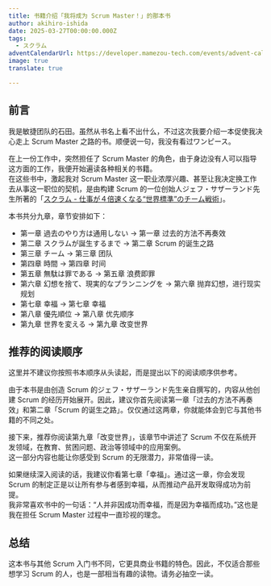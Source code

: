 ```yaml
---
title: 书籍介绍「我将成为 Scrum Master！」的那本书
author: akihiro-ishida
date: 2025-03-27T00:00:00.000Z
tags:
  - スクラム
adventCalendarUrl: https://developer.mamezou-tech.com/events/advent-calendar/2024/
image: true
translate: true

---
```


## 前言
我是敏捷团队的石田。虽然从书名上看不出什么，不过这次我要介绍一本促使我决心走上 Scrum Master 之路的书。顺便说一句，我没有看过ワンピース。

在上一份工作中，突然担任了 Scrum Master 的角色，由于身边没有人可以指导这方面的工作，我便开始遍读各种相关的书籍。  
在这些书中，激起我对 Scrum Master 这一职业浓厚兴趣、甚至让我决定换工作去从事这一职位的契机，是由构建 Scrum 的一位创始人ジェフ・サザーランド先生所著的「[スクラム - 仕事が４倍速くなる“世界標準”のチーム戦術](https://www.amazon.co.jp/dp/B010COOG9O/)」。

本书共分九章，章节安排如下：
- 第一章 過去のやり方は通用しない → 第一章 过去的方法不再奏效
- 第二章 スクラムが誕生するまで → 第二章 Scrum 的诞生之路
- 第三章 チーム → 第三章 团队
- 第四章 時間 → 第四章 时间
- 第五章 無駄は罪である → 第五章 浪费即罪
- 第六章 幻想を捨て、現実的なプランニングを → 第六章 抛弃幻想，进行现实规划
- 第七章 幸福 → 第七章 幸福
- 第八章 優先順位 → 第八章 优先顺序
- 第九章 世界を変える → 第九章 改变世界

## 推荐的阅读顺序
这里并不建议你按照书本顺序从头读起，而是提出以下的阅读顺序供参考。

由于本书是由创造 Scrum 的ジェフ・サザーランド先生亲自撰写的，内容从他创建 Scrum 的经历开始展开。因此，建议你首先阅读第一章「过去的方法不再奏效」和第二章「Scrum 的诞生之路」。仅仅通过这两章，你就能体会到它与其他书籍的不同之处。

接下来，推荐你阅读第九章「改变世界」，该章节中讲述了 Scrum 不仅在系统开发领域，在教育、贫困问题、政治等领域中的应用案例。  
这一部分内容也能让你感受到 Scrum 的无限潜力，非常值得一读。

如果继续深入阅读的话，我建议你看第七章「幸福」。通过这一章，你会发现 Scrum 的制定正是以让所有参与者感到幸福，从而推动产品开发取得成功为前提。  
我非常喜欢书中的一句话：“人并非因成功而幸福，而是因为幸福而成功。”这也是我在担任 Scrum Master 过程中一直珍视的理念。

## 总结
这本书与其他 Scrum 入门书不同，它更具商业书籍的特色。因此，不仅适合那些想学习 Scrum 的人，也是一部相当有趣的读物。请务必抽空一读。
